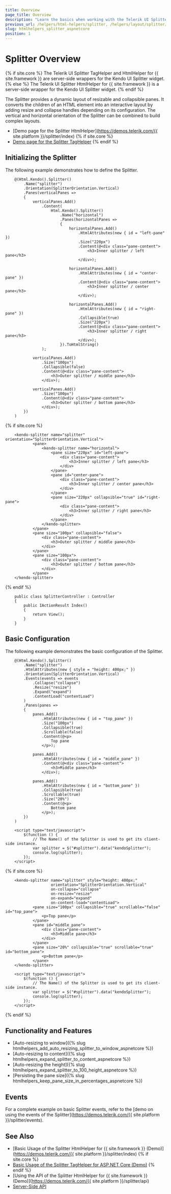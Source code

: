 ```yaml
---
title: Overview
page_title: Overview
description: "Learn the basics when working with the Telerik UI Splitter component for {{ site.framework }}."
previous_url: /helpers/html-helpers/splitter, /helpers/layout/splitter/overview
slug: htmlhelpers_splitter_aspnetcore
position: 1
---
```


# Splitter Overview

{% if site.core %}
The Telerik UI Splitter TagHelper and HtmlHelper for {{ site.framework }} are server-side wrappers for the Kendo UI Splitter widget.
{% else %}
The Telerik UI Splitter HtmlHelper for {{ site.framework }} is a server-side wrapper for the Kendo UI Splitter widget.
{% endif %}

The Splitter provides a dynamic layout of resizable and collapsible panes. It converts the children of an HTML element into an interactive layout by adding resize and collapse handles depending on its configuration. The vertical and horizontal orientation of the Splitter can be combined to build complex layouts.

* [Demo page for the Splitter HtmlHelper](https://demos.telerik.com/{{ site.platform }}/splitter/index)
{% if site.core %}
* [Demo page for the Splitter TagHelper](https://demos.telerik.com/aspnet-core/splitter/tag-helper)
{% endif %}

## Initializing the Splitter

The following example demonstrates how to define the Splitter.

```HtmlHelper
    @(Html.Kendo().Splitter()
        .Name("splitter")
        .Orientation(SplitterOrientation.Vertical)
        .Panes(verticalPanes =>
        {
            verticalPanes.Add()
                .Content(
                    Html.Kendo().Splitter()
                        .Name("horizontal")
                        .Panes(horizontalPanes =>
                        {
                            horizontalPanes.Add()
                                .HtmlAttributes(new { id = "left-pane" })
                                .Size("220px")
                                .Content(@<div class="pane-content">
                                    <h3>Inner splitter / left pane</h3>
                                </div>);

                            horizontalPanes.Add()
                                .HtmlAttributes(new { id = "center-pane" })
                                .Content(@<div class="pane-content">
                                    <h3>Inner splitter / center pane</h3>
                                </div>);

                            horizontalPanes.Add()
                                .HtmlAttributes(new { id = "right-pane" })
                                .Collapsible(true)
                                .Size("220px")
                                .Content(@<div class="pane-content">
                                    <h3>Inner splitter / right pane</h3>
                                </div>);
                        }).ToHtmlString()
                );

            verticalPanes.Add()
                .Size("100px")
                .Collapsible(false)
                .Content(@<div class="pane-content">
                    <h3>Outer splitter / middle pane</h3>
                </div>);

            verticalPanes.Add()
                .Size("100px")
                .Content(@<div class="pane-content">
                    <h3>Outer splitter / bottom pane</h3>
                </div>);
        })
    )
```
{% if site.core %}
```TagHelper
    <kendo-splitter name="splitter" orientation="SplitterOrientation.Vertical">
            <pane>
                <kendo-splitter name="horizontal">
                    <pane size="220px" id="left-pane">
                        <div class="pane-content">
                            <h3>Inner splitter / left pane</h3>
                        </div>
                    </pane>
                    <pane id="center-pane">
                        <div class="pane-content">
                            <h3>Inner splitter / center pane</h3>
                        </div>
                    </pane>
                    <pane size="220px" collapsible="true" id="right-pane">
                        <div class="pane-content">
                            <h3>Inner splitter / right pane</h3>
                        </div>
                    </pane>
                </kendo-splitter>
            </pane>
            <pane size="100px" collapsible="false">
                <div class="pane-content">
                    <h3>Outer splitter / middle pane</h3>
                </div>
            </pane>
            <pane size="100px">
                <div class="pane-content">
                    <h3>Outer splitter / bottom pane</h3>
                </div>
            </pane>
    </kendo-splitter>
```
{% endif %}
```Controller
    public class SplitterController : Controller
    {
        public IActionResult Index()
        {
            return View();
        }
    }
```

## Basic Configuration

The following example demonstrates the basic configuration of the Splitter.

```HtmlHelper
    @(Html.Kendo().Splitter()
        .Name("splitter")
        .HtmlAttributes(new { style = "height: 400px;" })
        .Orientation(SplitterOrientation.Vertical)
        .Events(events => events
            .Collapse("collapse")
            .Resize("resize")
            .Expand("expand")
            .ContentLoad("contentLoad")
        )
        .Panes(panes =>
        {
            panes.Add()
                .HtmlAttributes(new { id = "top_pane" })
                .Size("100px")
                .Collapsible(true)
                .Scrollable(false)
                .Content(@<p>
                    Top pane
                </p>);

            panes.Add()
                .HtmlAttributes(new { id = "middle_pane" })
                .Content(@<div class="pane-content">
                    <h3>Middle pane</h3>
                </div>);

            panes.Add()
                .HtmlAttributes(new { id = "bottom_pane" })
                .Collapsible(true)
                .Scrollable(true)
                .Size("20%")
                .Content(@<p>
                    Bottom pane
                </p>);
        })
    )

    <script type="text/javascript">
        $(function () {
            // The Name() of the Splitter is used to get its client-side instance.
            var splitter = $("#splitter").data("kendoSplitter");
            console.log(splitter);
        });
    </script>
```
{% if site.core %}
```TagHelper
    <kendo-splitter name="splitter" style="height: 400px;"
                    orientation="SplitterOrientation.Vertical"
                    on-collapse="collapse"
                    on-resize="resize"
                    on-expand="expand"
                    on-content-load="contentLoad">
            <pane size="100px" collapsible="true" scrollable="false" id="top_pane">
                <p>Top pane</p>
            </pane>
            <pane id="middle_pane">
                <div class="pane-content">
                    <h3>Middle pane</h3>
                </div>
            </pane>
            <pane size="20%" collapsible="true" scrollable="true" id="bottom_pane">
                <p>Bottom pane</p>
            </pane>
    </kendo-splitter>
    
    <script type="text/javascript">
        $(function () {
            // The Name() of the Splitter is used to get its client-side instance.
            var splitter = $("#splitter").data("kendoSplitter");
            console.log(splitter);
        });
    </script>
```
{% endif %}

## Functionality and Features

* [Auto-resizing to window]({% slug htmlhelpers_add_auto_resizing_splitter_to_window_aspnetcore %})
* [Auto-resizing to content]({% slug htmlhelpers_expand_splitter_to_content_aspnetcore %})
* [Auto-resizing the height]({% slug htmlhelpers_expand_splitter_to_100_height_aspnetcore %})
* [Persisting the pane size]({% slug htmlhelpers_keep_pane_size_in_percentages_aspnetcore %})

## Events

For a complete example on basic Splitter events, refer to the [demo on using the events of the Splitter](https://demos.telerik.com/{{ site.platform }}/splitter/events).

## See Also

* [Basic Usage of the Splitter HtmlHelper for {{ site.framework }} (Demo)](https://demos.telerik.com/{{ site.platform }}/splitter/index)
{% if site.core %}
* [Basic Usage of the Splitter TagHelper for ASP.NET Core (Demo)](https://demos.telerik.com/aspnet-core/splitter/tag-helper)
{% endif %}
* [Using the API of the Splitter HtmlHelper for {{ site.framework }} (Demo)](https://demos.telerik.com/{{ site.platform }}/splitter/api)
* [Server-Side API](/api/splitter)
